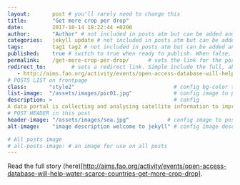 ```yaml
---
layout:       post # you'll rarely need to change this
title:        "Get more crop per drop"
date:         2017-10-14 18:22:44 +0200
author:       "Author" # not included in posts atm but can be added and used later
categories:   jekyll update # not included in posts atm but can be added and used later
tags:         tag1 tag2 # not included in posts atm but can be added and used later
published:    true # switch to true when ready to publish. When false, you can check your links and share drafts using the github file for this page e.g https://github.com/sparcopen/open-to/blob/master/_posts/2017-04-10-welcome-to-jekyll.markdown
permalink:    /get-more-crop-per-drop/      # sets the link for the post. E.g permalink: /battle-disease/
redirect_to:        # sets a redirect link. Simple include the full, absolute link you want below
   - http://aims.fao.org/activity/events/open-access-database-will-help-water-scarce-countries-get-more-crop-drop
# POSTS LIST on frontpage
class:       "style2"                               # config bg-color to post list card (1 to 5)
list-image:  "/assets/images/pic01.jpg"             # config image to post list card (1 to 15 are generic colors and will fit with anything used if no images can be found)
description: >                                      # config
A data portal is collecting and analysing satellite information to improve land and water productivity and boost the sustainability of agricultural systems
# POST HEADER in this post
header-image: "/assets/images/sea.jpg"            # config image to post header
alt-image:    "image description welcome to jekyll" # config image description to alt att.

# All posts image
# all-posts-image: # an image for use on all posts
---
```

Read the full story (here)[http://aims.fao.org/activity/events/open-access-database-will-help-water-scarce-countries-get-more-crop-drop].
